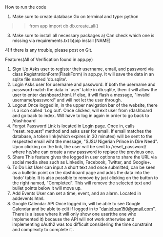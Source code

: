 How to run the code

1) Make sure to create database
  Go on terminal and type: python 
  >> from app import db 
  >>db.create_all()
  
3) Make sure to install all necessary packages
  a) Can check which one is missing via requirements.txt
  b)pip install [NAME]
  
 4)If there is any trouble, please post on Git.
 
 
Features(All of Verification found in app.py)
1) Sign Up
  Asks user to register their username, email, and password via class RegistrationForm(FlaskForm) in app.py. It will save the data in an sqlite file named 'db.sqlite'. 
2) Login
  Asks user for username and password. If both the username and password match the data in 'user' table in db.sqlite, then it will allow the user to enter dashboard.html. If else, it will flash a message, "Invalid username/password" and will not let the user through.
3) Logout
  Once logged in, in the upper navigation bar of the website, there is a icon called 'Log out'. Once clicked, will exit user from /dashboard and go back to index. Will have to log in again in order to go back to /dashboard
4) Forgot Password
  Link is located in Login page. Once in, calls "reset_request" method and asks user for email. If email matches the database,
  a token link(which expires in 30 minutes) will be sent to the respected email wiht the message, "SJSU Nigerian Prince in Dire Need".        Upon clicking on the link, the user will be sent to /reset_password/<token> where he/she can create a new password to replace the previous one.
5) Share
  This feature gives the logged in user options to share the URL via social media sites such as LinkedIn, Facebook, Twitter, and Google+.
6) To Do List
    User can input a short text and once submitted, can be seen as a bulletin point on the dashboard page and adds the data into the 'todo' table. It is also possible to remove by just clicking on the button to the right named, "Completed". This will remove the selected text and bullet points below it will move up.
7) Add Events
    User can set a time, event, and an alarm. Located in addevents.html.
8) Google Calendar API
    Once logged in, will be able to see Google Calendar and be able to edit if logged in to "danieltran150@gmail.com". There is a issue where it will only show one user(the one who implemented it) because the API will not work otherwise and implementing oAuth2 was too difficult considering the time constraint and complexity to complete it . 
  
